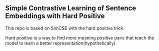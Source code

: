 ## Simple Contrastive Learning of Sentence Embeddings with Hard Positive

This repo is based on SimCSE with the hard positive trick. 

Hard positive is a way to find more meaning positive pairs that teach the model to learn a better representation(hypothetically).